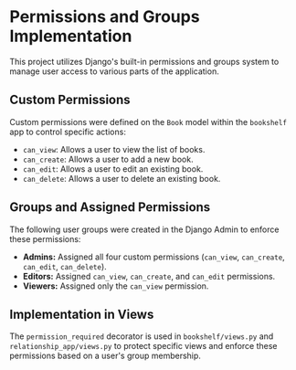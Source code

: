 # Permissions and Groups Implementation

This project utilizes Django's built-in permissions and groups system to manage user access to various parts of the application.

## Custom Permissions

Custom permissions were defined on the `Book` model within the `bookshelf` app to control specific actions:

- `can_view`: Allows a user to view the list of books.
- `can_create`: Allows a user to add a new book.
- `can_edit`: Allows a user to edit an existing book.
- `can_delete`: Allows a user to delete an existing book.

## Groups and Assigned Permissions

The following user groups were created in the Django Admin to enforce these permissions:

- **Admins:** Assigned all four custom permissions (`can_view`, `can_create`, `can_edit`, `can_delete`).
- **Editors:** Assigned `can_view`, `can_create`, and `can_edit` permissions.
- **Viewers:** Assigned only the `can_view` permission.

## Implementation in Views

The `permission_required` decorator is used in `bookshelf/views.py` and `relationship_app/views.py` to protect specific views and enforce these permissions based on a user's group membership.
